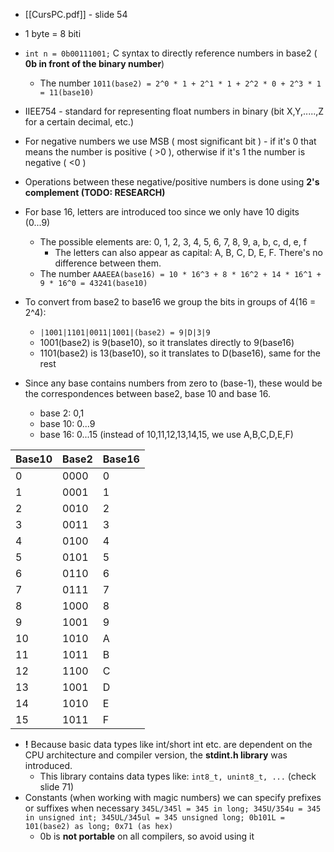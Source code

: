 - [[CursPC.pdf]] - slide 54
- 1 byte = 8 biti
- ``int n = 0b00111001;`` C syntax to directly reference numbers in base2 ( **0b in front of the binary number**)
	- The number ``1011(base2) = 2^0 * 1 + 2^1 * 1 + 2^2 * 0 + 2^3 * 1 = 11(base10)``
- IIEE754 - standard for representing float numbers in binary (bit X,Y,.....,Z for a certain decimal, etc.)
- For negative numbers we use MSB ( most significant bit ) - if it's 0 that means the number is positive ( >0 ), otherwise if it's 1 the number is negative ( <0 )
- Operations between these negative/positive numbers is done using **2's complement (TODO: RESEARCH)**
- For base 16, letters are introduced too since we only have 10 digits (0...9)
	- The possible elements are: 0, 1, 2, 3, 4, 5, 6, 7, 8, 9, a, b, c, d, e, f
		- The letters can also appear as capital: A, B, C, D, E, F. There's no difference between them.
	- The number ``AAAEEA(base16) = 10 * 16^3 + 8 * 16^2 + 14 * 16^1 + 9 * 16^0 = 43241(base10)``
- To convert from base2 to base16 we group the bits in groups of 4(16 = 2^4):
	- ``|1001|1101|0011|1001|(base2) = 9|D|3|9``
	- 1001(base2) is 9(base10), so it translates directly to 9(base16)
	- 1101(base2) is 13(base10), so it translates to D(base16), same for the rest

- Since any base contains numbers from zero to (base-1), these would be the correspondences between base2, base 10 and base 16. 
	- base 2: 0,1
	- base 10: 0...9
	- base 16: 0...15 (instead of 10,11,12,13,14,15, we use A,B,C,D,E,F)

| Base10  | Base2  |  Base16 | 
|---|---|---|
| 0  | 0000  | 0  |
|  1 | 0001  |  1 |
| 2  | 0010  |  2 |
| 3  |  0011 |  3 |
| 4  |  0100 |  4 |
| 5  |  0101 |  5 |
| 6  |  0110 |  6 |
| 7  |  0111 |  7 |
| 8  |  1000 |  8 |
| 9  |  1001 |  9 |
| 10  | 1010  |  A |
| 11  | 1011  |  B |
| 12  | 1100  |  C |
| 13  | 1001  |  D |
| 14  | 1010  |  E |
| 15  | 1011  |  F |

- **!** Because basic data types like int/short int etc. are dependent on the CPU architecture and compiler version, the **stdint.h library** was introduced. 
	- This library contains data types like: ``int8_t, unint8_t, ...`` (check slide 71)
- Constants (when working with magic numbers) we can specify prefixes or suffixes when necessary ``345L/345l = 345 in long; 345U/354u = 345 in unsigned int; 345UL/345ul = 345 unsigned long; 0b101L = 101(base2) as long; 0x71 (as hex)``
	- 0b is **not portable** on all compilers, so avoid using it